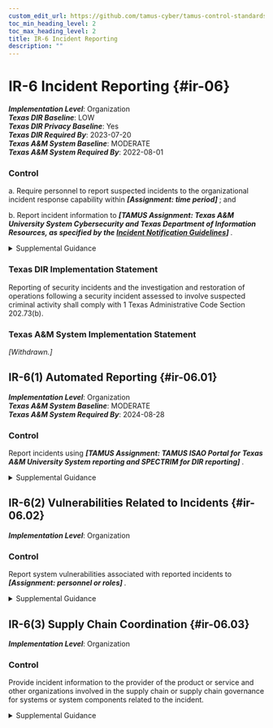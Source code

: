 ```yaml
---
custom_edit_url: https://github.com/tamus-cyber/tamus-control-standards/tree/main/content/tamus.edu/TAMUS_profile.yaml
toc_min_heading_level: 2
toc_max_heading_level: 2
title: IR-6 Incident Reporting
description: ""
---
```


# IR-6 Incident Reporting {#ir-06}

_**Implementation Level**_: Organization\
_**Texas DIR Baseline**_: LOW\
_**Texas DIR Privacy Baseline**_: Yes\
_**Texas DIR Required By**_: 2023-07-20\
_**Texas A&M System Baseline**_: MODERATE\
_**Texas A&M System Required By**_: 2022-08-01

### Control



a. Require personnel to report suspected incidents to the organizational incident response capability within <strong title="ir-06_odp.01"> <em>[Assignment: time period]</em> </strong> ; and

b. Report incident information to <strong title="ir-06_odp.02"> <em>[TAMUS Assignment: Texas A&M University System Cybersecurity and Texas Department of Information Resources, as specified by the [Incident Notification Guidelines](https://cyber.tamus.edu/policy/guidelines/incident-notification/)]</em> </strong>.


<details><summary>Supplemental Guidance</summary>The types of incidents reported, the content and timeliness of the reports, and the designated reporting authorities reflect applicable laws, executive orders, directives, regulations, policies, standards, and guidelines. Incident information can inform risk assessments, control effectiveness assessments, security requirements for acquisitions, and selection criteria for technology products.</details>

### Texas DIR Implementation Statement

Reporting of security incidents and the investigation and restoration of operations following a security incident assessed to involve suspected criminal activity shall comply with 1 Texas Administrative Code Section 202.73(b).


### Texas A&M System Implementation Statement

<em>[Withdrawn.]</em>





## IR-6(1) Automated Reporting {#ir-06.01}

_**Implementation Level**_: Organization\
_**Texas A&M System Baseline**_: MODERATE\
_**Texas A&M System Required By**_: 2024-08-28

### Control

Report incidents using <strong title="ir-06.01_odp"> <em>[TAMUS Assignment: TAMUS ISAO Portal for Texas A&M University System reporting and SPECTRIM for DIR reporting]</em> </strong>.


<details><summary>Supplemental Guidance</summary>The recipients of incident reports are specified in [IR-6b](#ir-6_smt.b) . Automated reporting mechanisms include email, posting on websites (with automatic updates), and automated incident response tools and programs.</details>


## IR-6(2) Vulnerabilities Related to Incidents {#ir-06.02}

_**Implementation Level**_: Organization

### Control

Report system vulnerabilities associated with reported incidents to <strong title="ir-06.02_odp"> <em>[Assignment: personnel or roles]</em> </strong>.


<details><summary>Supplemental Guidance</summary>Reported incidents that uncover system vulnerabilities are analyzed by organizational personnel including system owners, mission and business owners, senior agency information security officers, senior agency officials for privacy, authorizing officials, and the risk executive (function). The analysis can serve to prioritize and initiate mitigation actions to address the discovered system vulnerability.</details>


## IR-6(3) Supply Chain Coordination {#ir-06.03}

_**Implementation Level**_: Organization

### Control

Provide incident information to the provider of the product or service and other organizations involved in the supply chain or supply chain governance for systems or system components related to the incident.


<details><summary>Supplemental Guidance</summary>Organizations involved in supply chain activities include product developers, system integrators, manufacturers, packagers, assemblers, distributors, vendors, and resellers. Entities that provide supply chain governance include the Federal Acquisition Security Council (FASC). Supply chain incidents include compromises or breaches that involve information technology products, system components, development processes or personnel, distribution processes, or warehousing facilities. Organizations determine the appropriate information to share and consider the value gained from informing external organizations about supply chain incidents, including the ability to improve processes or to identify the root cause of an incident.</details>

